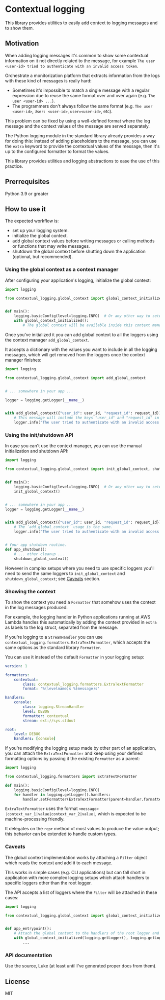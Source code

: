 # Contextual logging

This library provides utilities to easily add context to logging messages and to show them.

## Motivation

When adding logging messages it's common to show some contextual information on it not directly related to the message, for example `The user <user-id> tried to authenticate with an invalid access token`.

Orchestrate a monitorization platform that extracts information from the logs with these kind of messages is really hard:

- Sometimes it's impossible to match a single message with a regular expression due to reuse the same format over and over again (e.g. `The user <user-id> ...`).
- The programmers don't always follow the same format (e.g. `The user <user-id>`, `User: <user-id>`, `user=<user-id>`, etc).

This problem can be fixed by using a well-defined format where the log message and the context values of the message are served separately.

The Python logging module in the standard library already provides a way for doing this: instead of adding placeholders to the message, you can use the `extra` keyword to provide the contextual values of the message, then it's up to the configured formatter to format the values.

This library provides utilities and logging abstractions to ease the use of this practice.


## Prerrequisites

Python 3.9 or greater


## How to use it

The expected workflow is:

* set up your logging system.
* initialize the global context.
* add global context values before writing messages or calling methods or functions that may write messages.
* shutdown the global context before shutting down the application (optional, but recommended).


### Using the global context as a context manager

After configuring your application's logging, initialize the global context:

```python
import logging

from contextual_logging.global_context import global_context_initialized


def main():
    logging.basicConfig(level=logging.INFO)  # Or any other way to setup logging.
    with global_context_initialized():
        # The global context will be available inside this context manager.
```

Once you've initialized it you can add global context to all the loggers using the context manager `add_global_context`.

It accepts a dictionary with the values you want to include in all the logging messages, which will get removed from the loggers once the context manager finishes:

```python
import logging

from contextual_logging.global_context import add_global_context


# ... somewhere in your app ...

logger = logging.getLogger(__name__)


with add_global_context({"user_id": user_id, "request_id": request_id}):
    # This message will include the keys "user_id" and "request_id" in its `extra` fields.
    logger.info("The user tried to authenticate with an invalid access token")
```


### Using the init/shutdown API

In case you can't use the context manager, you can use the manual initialization and shutdown API:

```python
import logging

from contextual_logging.global_context import init_global_context, shutdown_global_context


def main():
    logging.basicConfig(level=logging.INFO)  # Or any other way to setup logging.
    init_global_context()


# ... somewhere in your app ...
logger = logging.getLogger(__name__)


with add_global_context({"user_id": user_id, "request_id": request_id}):
    # The `add_global_context` usage is the same.
    logger.info("The user tried to authenticate with an invalid access token")


# Your app shutdown routine.
def app_shutdown():
    # ... other cleanup ...
    shutdown_global_context()
```

However in complex setups where you need to use specific loggers you'll need to send the same loggers to `init_global_context` and `shutdown_global_context`; see [Caveats](#caveats) section.


### Showing the context

To show the context you need a `Formatter` that somehow uses the context in the log messages produced.

For example, the logging handler in Python applications running at AWS Lambda handles this automatically by adding the context provided in `extra` as labels to the log struct, separated from the message.

If you're logging to a `StreamHandler` you can use `contextual_logging.formatters.ExtraTextFormatter`, which accepts the same options as the standard library `Formatter`.

You can use it instead of the default `Formatter` in your logging setup:

```yaml
version: 1

formatters:
    contextual:
        class: contextual_logging.formatters.ExtraTextFormatter
        format: '%(levelname)s %(message)s'

handlers:
    console:
        class: logging.StreamHandler
        level: DEBUG
        formatter: contextual
        stream: ext://sys.stdout

root:
    level: DEBUG
    handlers: [console]
```

If you're modifying the logging setup made by other part of an application, you can attach the `ExtraTextFormatter` and keep using your defined formatting options by passing it the existing `Formatter` as a parent:
```python
import logging

from contextual_logging.formatters import ExtraTextFormatter

def main():
    logging.basicConfig(level=logging.INFO)
    for handler in logging.getLogger().handlers:
        handler.setFormatter(ExtraTextFormatter(parent=handler.formatter))
```

`ExtraTextFormatter` uses the format `<message> |context_var_1|value|context_var_2|value|`, which is expected to be machine-processing friendly.

It delegates on the `repr` method of most values to produce the value output; this behavior can be extended to handle custom types.


### Caveats

The global context implementation works by attaching a `Filter` object which reads the context and add it to each message.

This works in simple cases (e.g. CLI applications) but can fall short in application with more complex logging setups which attach handlers to specific loggers other than the root logger.

The API accepts a list of loggers where the `Filter` will be attached in these cases:

```python
import logging

from contextual_logging.global_context import global_context_initialized


def app_entrypoint():
    # Attach the global context to the handlers of the root logger and the "app" logger.
    with global_context_initialized(logging.getLogger(), logging.getLogger("app")):
        ...
```

### API documentation

Use the source, Luke (at least until I've generated proper docs from them).


## License

MIT
